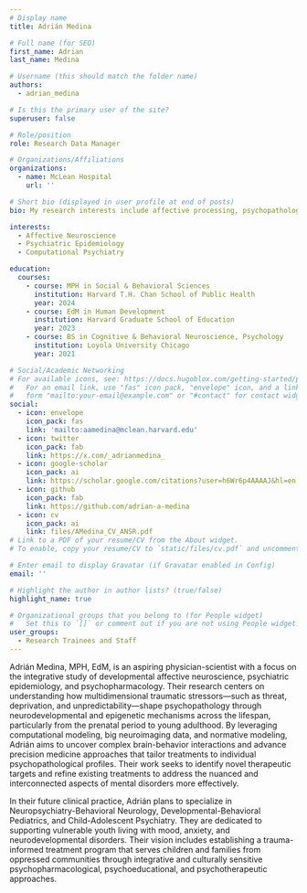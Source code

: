```yaml
---
# Display name
title: Adrián Medina

# Full name (for SEO)
first_name: Adrian
last_name: Medina

# Username (this should match the folder name)
authors:
  - adrian_medina

# Is this the primary user of the site?
superuser: false

# Role/position
role: Research Data Manager

# Organizations/Affiliations
organizations:
  - name: McLean Hospital
    url: ''

# Short bio (displayed in user profile at end of posts)
bio: My research interests include affective processing, psychopathology, and neurodevelopment.

interests:
  - Affective Neuroscience
  - Psychiatric Epidemiology
  - Computational Psychiatry

education:
  courses:
    - course: MPH in Social & Behavioral Sciences
      institution: Harvard T.H. Chan School of Public Health
      year: 2024
    - course: EdM in Human Development
      institution: Harvard Graduate School of Education
      year: 2023
    - course: BS in Cognitive & Behavioral Neuroscience, Psychology
      institution: Loyola University Chicago
      year: 2021

# Social/Academic Networking
# For available icons, see: https://docs.hugoblox.com/getting-started/page-builder/#icons
#   For an email link, use "fas" icon pack, "envelope" icon, and a link in the
#   form "mailto:your-email@example.com" or "#contact" for contact widget.
social:
  - icon: envelope
    icon_pack: fas
    link: 'mailto:aamedina@mclean.harvard.edu'
  - icon: twitter
    icon_pack: fab
    link: https://x.com/_adrianmedina_
  - icon: google-scholar
    icon_pack: ai
    link: https://scholar.google.com/citations?user=h6Wr6p4AAAAJ&hl=en
  - icon: github
    icon_pack: fab
    link: https://github.com/adrian-a-medina
  - icon: cv
    icon_pack: ai
    link: files/AMedina_CV_ANSR.pdf
# Link to a PDF of your resume/CV from the About widget.
# To enable, copy your resume/CV to `static/files/cv.pdf` and uncomment the lines below.

# Enter email to display Gravatar (if Gravatar enabled in Config)
email: ''

# Highlight the author in author lists? (true/false)
highlight_name: true

# Organizational groups that you belong to (for People widget)
#   Set this to `[]` or comment out if you are not using People widget.
user_groups:
  - Research Trainees and Staff
---
```


Adrián Medina, MPH, EdM, is an aspiring physician-scientist with a focus on the integrative study of developmental affective neuroscience, psychiatric epidemiology, and psychopharmacology. Their research centers on understanding how multidimensional traumatic stressors—such as threat, deprivation, and unpredictability—shape psychopathology through neurodevelopmental and epigenetic mechanisms across the lifespan, particularly from the prenatal period to young adulthood. By leveraging computational modeling, big neuroimaging data, and normative modeling, Adrián aims to uncover complex brain-behavior interactions and advance precision medicine approaches that tailor treatments to individual psychopathological profiles. Their work seeks to identify novel therapeutic targets and refine existing treatments to address the nuanced and interconnected aspects of mental disorders more effectively.

In their future clinical practice, Adrián plans to specialize in Neuropsychiatry-Behavioral Neurology, Developmental-Behavioral Pediatrics, and Child-Adolescent Psychiatry. They are dedicated to supporting vulnerable youth living with mood, anxiety, and neurodevelopmental disorders. Their vision includes establishing a trauma-informed treatment program that serves children and families from oppressed communities through integrative and culturally sensitive psychopharmacological, psychoeducational, and psychotherapeutic approaches.
